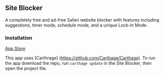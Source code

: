 ## Site Blocker 

A completely free and ad-free Safari website blocker with features including suggestions, timer mode, schedule mode, and a unique Lock-In Mode. 

### Installation
[App Store](https://itunes.apple.com/us/app/site-blocker/id1249703032?ls=1&mt=8)

This app uses [Carthrage] (https://github.com/Carthage/Carthage). To run the app download the repo, run `carthage update` in the Site Blocker,  then open the project file. 

